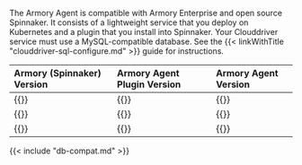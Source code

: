 The Armory Agent is compatible with Armory Enterprise and open source Spinnaker. It consists of a lightweight service that you deploy on Kubernetes and a plugin that you install into Spinnaker. Your Clouddriver service must use a MySQL-compatible database. See the {{< linkWithTitle "clouddriver-sql-configure.md" >}} guide for instructions.

| Armory (Spinnaker) Version | Armory Agent Plugin Version    | Armory Agent Version |
|:-------------------------- |:------------------------------ |:---------------------------- |
| {{<param kubesvc-plugin.agent_plug_latest_spin-2>}} | {{<param kubesvc-plugin.agent_plug_latest-2>}} | {{<param kubesvc-version>}} |
| {{<param kubesvc-plugin.agent_plug_latest_spin-1>}} | {{<param kubesvc-plugin.agent_plug_latest-1>}} | {{<param kubesvc-version>}} |
| {{<param kubesvc-plugin.agent_plug_latest_spin>}}   | {{<param kubesvc-plugin.agent_plug_latest>}}   | {{<param kubesvc-version>}} |

{{< include "db-compat.md" >}}